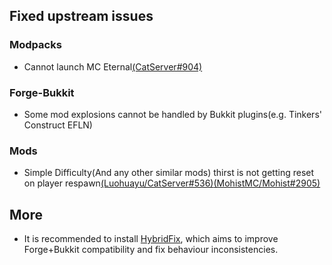 ## Fixed upstream issues

### Modpacks

- Cannot launch MC Eternal[(CatServer#904)](https://github.com/Luohuayu/CatServer/issues/904)

### Forge-Bukkit

- Some mod explosions cannot be handled by Bukkit plugins(e.g. Tinkers' Construct EFLN)

### Mods

- Simple Difficulty(And any other similar mods) thirst is not getting reset on player respawn[(Luohuayu/CatServer#536)](https://github.com/Luohuayu/CatServer/issues/536)[(MohistMC/Mohist#2905)](https://github.com/MohistMC/Mohist/issues/2905)

## More

- It is recommended to install [HybridFix](https://github.com/HaHaWTH/HybridFix), which aims to improve Forge+Bukkit compatibility and fix behaviour inconsistencies.